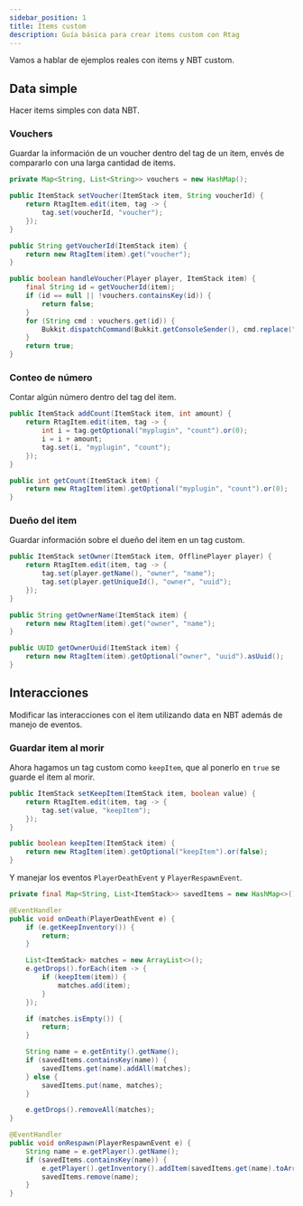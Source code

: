 ```yaml
---
sidebar_position: 1
title: Items custom
description: Guía básica para crear items custom con Rtag
---
```


Vamos a hablar de ejemplos reales con items y NBT custom.

## Data simple

Hacer items simples con data NBT.

### Vouchers

Guardar la información de un voucher dentro del tag de un item, envés de compararlo con una larga cantidad de items.

```java
private Map<String, List<String>> vouchers = new HashMap();

public ItemStack setVoucher(ItemStack item, String voucherId) {
	return RtagItem.edit(item, tag -> {
		tag.set(voucherId, "voucher");
	});
}

public String getVoucherId(ItemStack item) {
	return new RtagItem(item).get("voucher");
}

public boolean handleVoucher(Player player, ItemStack item) {
	final String id = getVoucherId(item);
	if (id == null || !vouchers.containsKey(id)) {
		return false;
	}
	for (String cmd : vouchers.get(id)) {
		Bukkit.dispatchCommand(Bukkit.getConsoleSender(), cmd.replace("%player%", player.getName));
	}
	return true;
}
```

### Conteo de número

Contar algún número dentro del tag del item.

```java
public ItemStack addCount(ItemStack item, int amount) {
	return RtagItem.edit(item, tag -> {
		int i = tag.getOptional("myplugin", "count").or(0);
		i = i + amount;
		tag.set(i, "myplugin", "count");
	});
}

public int getCount(ItemStack item) {
	return new RtagItem(item).getOptional("myplugin", "count").or(0);
}
```

### Dueño del item

Guardar información sobre el dueño del item en un tag custom.

```java
public ItemStack setOwner(ItemStack item, OfflinePlayer player) {
	return RtagItem.edit(item, tag -> {
		tag.set(player.getName(), "owner", "name");
		tag.set(player.getUniqueId(), "owner", "uuid");
	});
}

public String getOwnerName(ItemStack item) {
	return new RtagItem(item).get("owner", "name");
}

public UUID getOwnerUuid(ItemStack item) {
	return new RtagItem(item).getOptional("owner", "uuid").asUuid();
}
```

## Interacciones

Modificar las interacciones con el item utilizando data en NBT además de manejo de eventos.

### Guardar item al morir

Ahora hagamos un tag custom como `keepItem`, que al ponerlo en `true` se guarde el item al morir.

```java
public ItemStack setKeepItem(ItemStack item, boolean value) {
	return RtagItem.edit(item, tag -> {
		tag.set(value, "keepItem");
	});
}

public boolean keepItem(ItemStack item) {
	return new RtagItem(item).getOptional("keepItem").or(false);
}
```

Y manejar los eventos `PlayerDeathEvent` y `PlayerRespawnEvent`.

```java
private final Map<String, List<ItemStack>> savedItems = new HashMap<>();

@EventHandler
public void onDeath(PlayerDeathEvent e) {
	if (e.getKeepInventory()) {
		return;
	}

	List<ItemStack> matches = new ArrayList<>();
	e.getDrops().forEach(item -> {
	    if (keepItem(item)) {
	        matches.add(item);
	    }
	});

	if (matches.isEmpty()) {
		return;
	}

	String name = e.getEntity().getName();
	if (savedItems.containsKey(name)) {
	    savedItems.get(name).addAll(matches);
	} else {
	    savedItems.put(name, matches);
	}

	e.getDrops().removeAll(matches);
}

@EventHandler
public void onRespawn(PlayerRespawnEvent e) {
	String name = e.getPlayer().getName();
	if (savedItems.containsKey(name)) {
		e.getPlayer().getInventory().addItem(savedItems.get(name).toArray(new ItemStack[0]));
		savedItems.remove(name);
	}
}
```